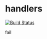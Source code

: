 # handlers

[![Build Status](https://travis-ci.org/atomisthqa/handlers.svg?branch=master)](https://travis-ci.org/atomisthqa/handlers)


fail
